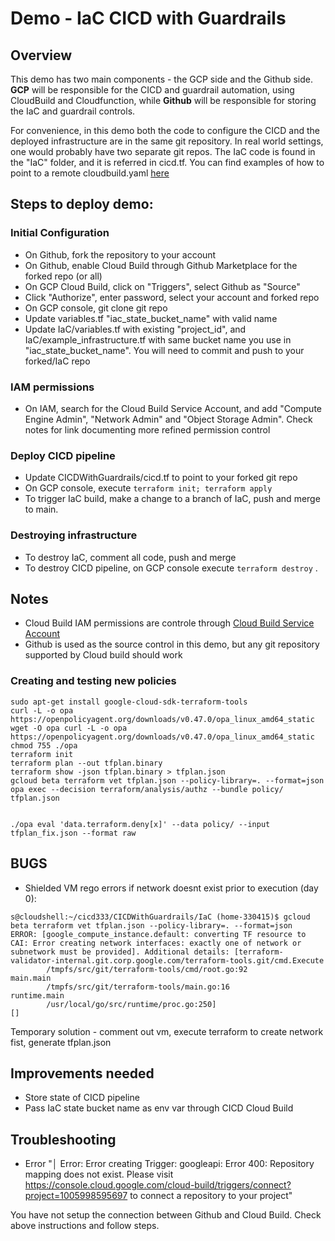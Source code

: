 
# Demo - IaC CICD with Guardrails

## Overview
This demo has two main components - the GCP side and the Github side. **GCP** will be responsible for the CICD and guardrail automation, using CloudBuild and Cloudfunction, while **Github** will be responsible for storing the IaC and guardrail controls. 

For convenience, in this demo both the code to configure the CICD and the deployed infrastructure are in the same git repository. In real world settings, one would probably have two separate git repos. The IaC code is found in the "IaC" folder, and it is referred in cicd.tf. You can find examples of how to point to a remote cloudbuild.yaml [here](https://registry.terraform.io/providers/hashicorp/google/latest/docs/resources/cloudbuild_trigger#example-usage---cloudbuild-trigger-pubsub-config)


## Steps to deploy demo:
### Initial Configuration
- On Github, fork the repository to your account
- On Github, enable Cloud Build through Github Marketplace for the forked repo (or all)
- On GCP Cloud Build, click on "Triggers", select Github as "Source"
- Click "Authorize", enter password, select your account and forked repo
- On GCP console, git clone git repo
- Update variables.tf "iac_state_bucket_name" with valid name
- Update IaC/variables.tf with existing "project_id", and IaC/example_infrastructure.tf with same bucket name you use in "iac_state_bucket_name". You will need to commit and push to your forked/IaC repo

### IAM permissions
- On IAM, search for the Cloud Build Service Account, and add "Compute Engine Admin", "Network Admin" and "Object Storage Admin". Check notes for link documenting more refined permission control

### Deploy CICD pipeline
- Update CICDWithGuardrails/cicd.tf to point to your forked git repo 
- On GCP console, execute `terraform init; terraform apply`
- To trigger IaC build, make a change to a branch of IaC, push and merge to main.

### Destroying infrastructure
- To destroy IaC, comment all code, push and merge
- To destroy CICD pipeline, on GCP console execute `terraform destroy`
.

## Notes
- Cloud Build IAM permissions are controle through [Cloud Build Service Account](https://cloud.google.com/build/docs/securing-builds/configure-access-for-cloud-build-service-account?_ga=2.239260227.-1197172919.1670105530)
- Github is used as the source control in this demo, but any git repository supported by Cloud build should work

### Creating and testing new policies
```
sudo apt-get install google-cloud-sdk-terraform-tools
curl -L -o opa https://openpolicyagent.org/downloads/v0.47.0/opa_linux_amd64_static
wget -O opa curl -L -o opa https://openpolicyagent.org/downloads/v0.47.0/opa_linux_amd64_static
chmod 755 ./opa
terraform init
terraform plan --out tfplan.binary
terraform show -json tfplan.binary > tfplan.json
gcloud beta terraform vet tfplan.json --policy-library=. --format=json
opa exec --decision terraform/analysis/authz --bundle policy/ tfplan.json


./opa eval 'data.terraform.deny[x]' --data policy/ --input tfplan_fix.json --format raw
```
## BUGS
- Shielded VM rego errors if network doesnt exist prior to execution (day 0):
```
s@cloudshell:~/cicd333/CICDWithGuardrails/IaC (home-330415)$ gcloud beta terraform vet tfplan.json --policy-library=. --format=json                                       
ERROR: [google_compute_instance.default: converting TF resource to CAI: Error creating network interfaces: exactly one of network or subnetwork must be provided]. Additional details: [terraform-validator-internal.git.corp.google.com/terraform-tools.git/cmd.Execute
        /tmpfs/src/git/terraform-tools/cmd/root.go:92
main.main
        /tmpfs/src/git/terraform-tools/main.go:16
runtime.main
        /usr/local/go/src/runtime/proc.go:250]
[]
```
Temporary solution - comment out vm, execute terraform to create network fist, generate tfplan.json

## Improvements needed
- Store state of CICD pipeline
- Pass IaC state bucket name as env var through CICD Cloud Build

## Troubleshooting

- Error "│ Error: Error creating Trigger: googleapi: Error 400: Repository mapping does not exist. Please visit https://console.cloud.google.com/cloud-build/triggers/connect?project=1005998595697 to connect a repository to your project"

You have not setup the connection between Github and Cloud Build. Check above instructions and follow steps.